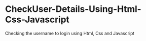 # CheckUser-Details-Using-Html-Css-Javascript
Checking the username to login using Html, Css and Javascript
